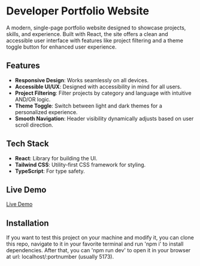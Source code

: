 # Developer Portfolio Website  

A modern, single-page portfolio website designed to showcase projects, skills, and experience. Built with React, the site offers a clean and accessible user interface with features like project filtering and a theme toggle button for enhanced user experience.  

## Features  
- **Responsive Design**: Works seamlessly on all devices.  
- **Accessible UI/UX**: Designed with accessibility in mind for all users.  
- **Project Filtering**: Filter projects by category and language with intuitive AND/OR logic.  
- **Theme Toggle**: Switch between light and dark themes for a personalized experience.  
- **Smooth Navigation**: Header visibility dynamically adjusts based on user scroll direction.  

## Tech Stack  
- **React**: Library for building the UI.  
- **Tailwind CSS**: Utility-first CSS framework for styling.  
- **TypeScript**: For type safety.  

## Live Demo  
[Live Demo](https://loriscatiz.netlify.app)  

## Installation  
If you want to test this project on your machine and modify it, you can clone this repo, navigate to it in your favorite terminal and run 'npm i' to install dependencies. After that, you can 'npm run dev' to open it in your browser at url: localhost/:portnumber (usually 5173).
